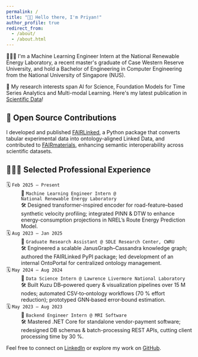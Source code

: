 ```yaml
---
permalink: /
title: "👋🏼 Hello there, I'm Priyan!"
author_profile: true
redirect_from:
  - /about/
  - /about.html
---
```


👨🏻‍💻 I'm a Machine Learning Engineer Intern at the National Renewable Energy Laboratory, a recent master's graduate of Case Western Reserve University, and hold a Bachelor of Engineering in Computer Engineering from the National University of Singapore (NUS).

🔬 My research interests span AI for Science, Foundation Models for Time Series Analytics and Multi-modal Learning. Here's my latest publication in [Scientific Data](https://www.nature.com/articles/s41597-025-04938-5)!

## 🤖 Open Source Contributions

I developed and published [FAIRLinked](https://pypi.org/project/FAIRLinked/), a Python package that converts tabular experimental data into ontology-aligned Linked Data, and contributed to [FAIRmaterials](https://pypi.org/project/FAIRmaterials/), enhancing semantic interoperability across scientific datasets.

## 👨🏻‍🔬 Selected Professional Experience

<dl>
  <dt>🗓️ <code>Feb 2025 – Present</code></dt>
  <dd>💼 <code>Machine Learning Engineer Intern @ National Renewable Energy Laboratory</code><br>
      🛠️ Designed transformer-inspired encoder for road-feature–based synthetic velocity profiling; integrated PINN &amp; DTW to enhance energy-consumption projections in NREL’s Route Energy Prediction Model.</dd>

  <dt>🗓️ <code>Aug 2023 – Jan 2025</code></dt>
  <dd>💼 <code>Graduate Research Assistant @ SDLE Research Center, CWRU</code><br>
      🛠️ Engineered a scalable JanusGraph–Cassandra knowledge graph; authored the FAIRLinked PyPI package; led development of an internal OntoPortal for centralized ontology management.</dd>

  <dt>🗓️ <code>May 2024 – Aug 2024</code></dt>
  <dd>💼 <code>Data Science Intern @ Lawrence Livermore National Laboratory</code><br>
      🛠️ Built Kuzu DB–powered query &amp; visualization pipelines over 15 M nodes; automated CSV‐to‐ontology workflows (70 % effort reduction); prototyped GNN‐based error‐bound estimation.</dd>

  <dt>🗓️ <code>May 2023 – Aug 2023</code></dt>
  <dd>💼 <code>Backend Engineer Intern @ MRI Software</code><br>
      🛠️ Mastered .NET Core for standalone vendor-payment software; redesigned DB schemas &amp; batch-processing REST APIs, cutting client processing time by 30 %.</dd>
</dl>

Feel free to connect on [LinkedIn](https://www.linkedin.com/in/priyan-rajamohan) or explore my work on [GitHub](https://github.com/priyan-coder).
